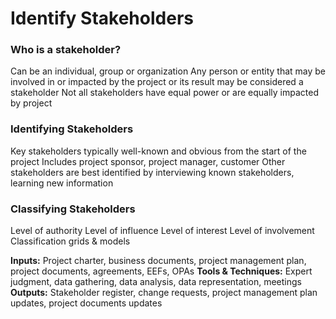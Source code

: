 # Identify Stakeholders

### Who is a stakeholder?
Can be an individual, group or organization 
Any person or entity that may be involved in or impacted by the project or its result may be considered a stakeholder 
Not all stakeholders have equal power or are equally impacted by project 

### Identifying Stakeholders
Key stakeholders typically well-known and obvious from the start of the project 
Includes project sponsor, project manager, customer 
Other stakeholders are best identified by interviewing known stakeholders, learning new information 

### Classifying Stakeholders
Level of authority
Level of influence
Level of interest
Level of involvement Classification grids & models 

**Inputs:** Project charter, business documents, project management plan, project documents, agreements, EEFs, OPAs 
**Tools & Techniques:** Expert judgment, data gathering, data analysis, data representation, meetings 
**Outputs:** Stakeholder register, change requests, project management plan updates, project documents updates 